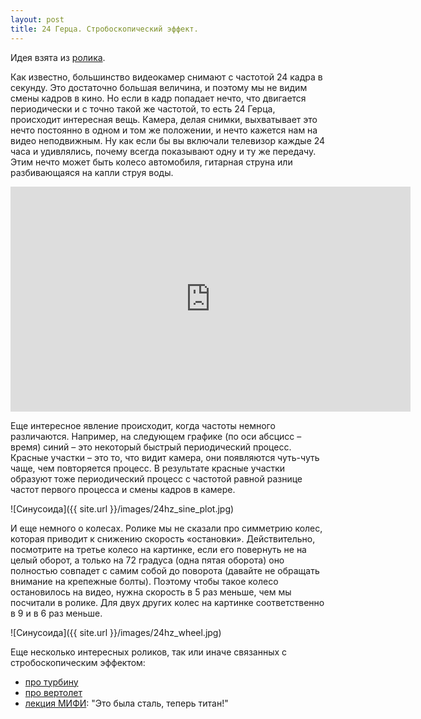 ```yaml
---
layout: post
title: 24 Герца. Стробоскопический эффект.
---
```

Идея взята из [ролика](http://www.youtube.com/watch?v=_PkgQQqpH2M&feature=iv&annotation_id=annotation_991623).

Как известно, большинство видеокамер снимают с частотой 24 кадра в секунду. Это достаточно большая величина, и поэтому мы не видим смены кадров в кино. Но если в кадр попадает нечто, что двигается периодически и с точно такой же частотой, то есть 24 Герца, происходит интересная вещь. Камера, делая снимки, выхватывает это нечто постоянно в одном и том же положении, и нечто кажется нам на видео неподвижным. Ну как если бы вы включали телевизор каждые 24 часа и удивлялись, почему всегда показывают одну и ту же передачу. 
Этим нечто может быть колесо автомобиля, гитарная струна или разбивающаяся на капли струя воды.

<iframe width="640" height="360" src="http://www.youtube.com/embed/wKsAs4TONFc?rel=0" frameborder="0" allowfullscreen></iframe>

Еще интересное явление происходит, когда частоты немного различаются. Например, на следующем графике (по оси абсцисс – время) синий – это некоторый быстрый периодический процесс. Красные участки – это то, что видит камера, они появляются чуть-чуть чаще, чем повторяется процесс. В результате красные участки образуют тоже периодический процесс с частотой равной разнице частот первого процесса и смены кадров в камере.

![Синусоида]({{ site.url }}/images/24hz_sine_plot.jpg)


И еще немного о колесах. Ролике мы не сказали про симметрию колес, которая приводит к снижению скорость «остановки». Действительно, посмотрите на третье колесо на картинке, если его повернуть не на целый оборот, а только на 72 градуса (одна пятая оборота) оно полностью совпадет с самим собой до поворота (давайте не обращать внимание на крепежные болты). Поэтому чтобы такое колесо остановилось на видео, нужна скорость в 5 раз меньше, чем мы посчитали в ролике. Для двух других колес на картинке соответственно в 9 и в 6 раз меньше.

![Синусоида]({{ site.url }}/images/24hz_wheel.jpg)

Еще несколько интересных роликов, так или иначе связанных с стробоскопическим эффектом:

- [про турбину](http://www.youtube.com/watch?v=LVwmtwZLG88)
- [про вертолет](http://www.youtube.com/watch?v=rVSh-au_9aM&feature=related)
- [лекция МИФИ](http://www.youtube.com/watch?v=KvZEbLcL2yk): "Это была сталь, теперь титан!"